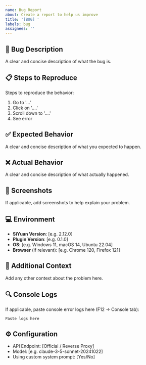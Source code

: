 ```yaml
---
name: Bug Report
about: Create a report to help us improve
title: '[BUG] '
labels: bug
assignees: ''
---
```


## 🐛 Bug Description
A clear and concise description of what the bug is.

## 📋 Steps to Reproduce
Steps to reproduce the behavior:
1. Go to '...'
2. Click on '....'
3. Scroll down to '....'
4. See error

## ✅ Expected Behavior
A clear and concise description of what you expected to happen.

## ❌ Actual Behavior
A clear and concise description of what actually happened.

## 📸 Screenshots
If applicable, add screenshots to help explain your problem.

## 💻 Environment
- **SiYuan Version**: [e.g. 2.12.0]
- **Plugin Version**: [e.g. 0.1.0]
- **OS**: [e.g. Windows 11, macOS 14, Ubuntu 22.04]
- **Browser** (if relevant): [e.g. Chrome 120, Firefox 121]

## 📝 Additional Context
Add any other context about the problem here.

## 🔍 Console Logs
If applicable, paste console error logs here (F12 → Console tab):
```
Paste logs here
```

## ⚙️ Configuration
- API Endpoint: [Official / Reverse Proxy]
- Model: [e.g. claude-3-5-sonnet-20241022]
- Using custom system prompt: [Yes/No]
